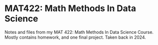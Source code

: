 # MAT422: Math Methods In Data Science
Notes and files from my MAT 422: Math Methods In Data Science Course. Mostly contains homework, and one final project. Taken back in 2024.
